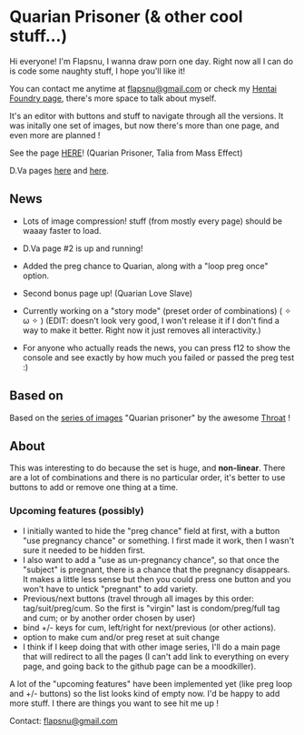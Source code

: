 # Quarian Prisoner (& other cool stuff...)
Hi everyone! I'm Flapsnu, I wanna draw porn one day. Right now all I can do is code some naughty stuff, I hope you'll like it!

You can contact me anytime at flapsnu@gmail.com or check my [Hentai Foundry page](https://www.hentai-foundry.com/user/Flapsnu/profile), there's more space to talk about myself.

It's an editor with buttons and stuff to navigate through all the versions.
It was initally one set of images, but now there's more than one page, and even more are planned !

See the page [HERE](https://flapsnu.github.io/Quarian/page.html)! (Quarian Prisoner, Talia from Mass Effect)

D.Va pages [here](https://flapsnu.github.io/Quarian/dva.html) and [here](https://flapsnu.github.io/Quarian/dva_2.html).

## News
 - Lots of image compression! stuff (from mostly every page) should be waaay faster to load.

 
 - D.Va page #2 is up and running!
 - Added the preg chance to Quarian, along with a "loop preg once" option.
  - Second bonus page up! (Quarian Love Slave)
  - Currently working on a "story mode" (preset order of combinations)  ( ✧ ω ✧ ) (EDIT: doesn't look very good, I won't release it if I don't find a way to make it better. Right now it just removes all interactivity.)
  - For anyone who actually reads the news, you can press f12 to show the console and see exactly by how much you failed or passed the preg test :)

## Based on
Based on the [series of images](http://www.hentai-foundry.com/pictures/user/Throat/458185/Quarian-Prisoner) "Quarian prisoner" by the awesome [Throat](http://www.hentai-foundry.com/user/Throat/profile) !

## About
This was interesting to do because the set is huge, and **non-linear**. There are a lot of combinations and there is no particular order, it's better to use buttons to add or remove one thing at a time.

### Upcoming features (possibly)
- I initially wanted to hide the "preg chance" field at first, with a button "use pregnancy chance" or something. I first made it work, then I wasn't sure it needed to be hidden first.
- I also want to add a "use as un-pregnancy chance", so that once the "subject" is pregnant, there is a chance that the pregnancy disappears. It makes a little less sense but then you could press one button and you won't have to untick "pregnant" to add variety.
- Previous/next buttons (travel through all images by this order: tag/suit/preg/cum. So the first is "virgin" last is condom/preg/full tag and cum; or by another order chosen by user)
- bind +/- keys for cum, left/right for next/previous (or other actions).
- option to make cum and/or preg reset at suit change
- I think if I keep doing that with other image series, I'll do a main page that will redirect to all the pages (I can't add link to everything on every page, and going back to the github page can be a moodkiller).

A lot of the "upcoming features" have been implemented yet (like preg loop and +/- buttons) so the list looks kind of empty now. I'd be happy to add more stuff. I there are things you want to see hit me up !

Contact: flapsnu@gmail.com
